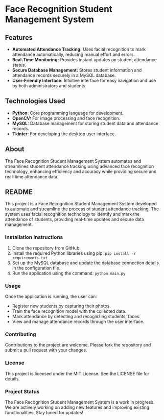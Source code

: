 <!DOCTYPE html>
<html lang="en">
<head>
    <meta charset="UTF-8">
    <meta name="viewport" content="width=device-width, initial-scale=1.0">
    
</head>
<body>
    <h1>Face Recognition Student Management System</h1>
    <h2>Features</h2>
    <ul>
        <li><strong>Automated Attendance Tracking:</strong> Uses facial recognition to mark attendance automatically, reducing manual effort and errors.</li>
        <li><strong>Real-Time Monitoring:</strong> Provides instant updates on student attendance status.</li>
        <li><strong>Secure Database Management:</strong> Stores student information and attendance records securely in a MySQL database.</li>
        <li><strong>User-Friendly Interface:</strong> Intuitive interface for easy navigation and use by both administrators and students.</li>
    </ul>
    <h2>Technologies Used</h2>
    <ul>
        <li><strong>Python:</strong> Core programming language for development.</li>
        <li><strong>OpenCV:</strong> For image processing and face recognition.</li>
        <li><strong>MySQL:</strong> Database management for storing student data and attendance records.</li>
        <li><strong>Tkinter:</strong> For developing the desktop user interface.</li>
    </ul>
    <h2>About</h2>
    <p>The Face Recognition Student Management System automates and streamlines student attendance tracking using advanced face recognition technology, enhancing efficiency and accuracy while providing secure and real-time attendance data.</p>
    <h2>README</h2>
    <p>This project is a Face Recognition Student Management System developed to automate and streamline the process of student attendance tracking. The system uses facial recognition technology to identify and mark the attendance of students, providing real-time updates and secure data management.</p>
    <h3>Installation Instructions</h3>
    <ol>
        <li>Clone the repository from GitHub.</li>
        <li>Install the required Python libraries using pip: <code>pip install -r requirements.txt</code></li>
        <li>Set up the MySQL database and update the database connection details in the configuration file.</li>
        <li>Run the application using the command: <code>python main.py</code></li>
    </ol>
    <h3>Usage</h3>
    <p>Once the application is running, the user can:</p>
    <ul>
        <li>Register new students by capturing their photos.</li>
        <li>Train the face recognition model with the collected data.</li>
        <li>Mark attendance by detecting and recognizing students' faces.</li>
        <li>View and manage attendance records through the user interface.</li>
    </ul>
    <h3>Contributing</h3>
    <p>Contributions to the project are welcome. Please fork the repository and submit a pull request with your changes.</p>
    <h3>License</h3>
    <p>This project is licensed under the MIT License. See the LICENSE file for details.</p>
    <h3>Project Status</h3>
    <p>The Face Recognition Student Management System is a work in progress. We are actively working on adding new features and improving existing functionalities. Stay tuned for updates!</p>
</body>
</html>
